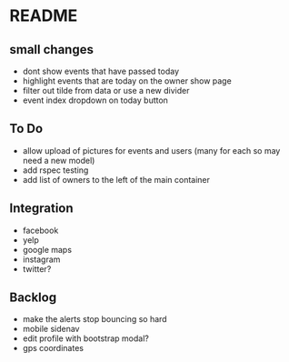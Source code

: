 # README

## small changes
- dont show events that have passed today
- highlight events that are today on the owner show page
- filter out tilde from data or use a new divider
- event index dropdown on today button

## To Do

- allow upload of pictures for events and users (many for each so may need a new model)
- add rspec testing
- add list of owners to the left of the main container

## Integration
- facebook
- yelp
- google maps
- instagram
- twitter?

## Backlog
- make the alerts stop bouncing so hard
- mobile sidenav
- edit profile with bootstrap modal?
- gps coordinates
